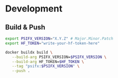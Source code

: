 # Development

## Build & Push

```bash
export PSIFX_VERSION="X.Y.Z" # Major.Minor.Patch
export HF_TOKEN="write-your-hf-token-here"

docker buildx build \
   --build-arg PSIFX_VERSION=$PSIFX_VERSION \
   --build-arg HF_TOKEN=$HF_TOKEN \
   --tag "psifx:$PSIFX_VERSION" \
   --push .
```
